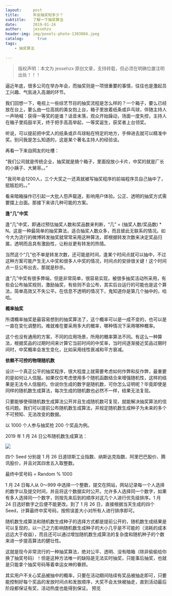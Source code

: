 ```yaml
---
layout:     post
title:      年会抽奖知多少？
subtitle:   了解一下抽奖算法
date:       2019-01-24            
author:     jessehzx                
header-img: img/pexels-photo-1303084.jpeg
catalog: 	  true
tags:
    - 抽奖算法
        
---
```


> 版权声明：本文为 jessehzx 原创文章，支持转载，但必须在明确位置注明出处！！！


逼近年底，很多公司在举办年会，而抽奖则是一项很重要的事情，往往也是激起员工兴趣、气氛进入高潮的环节。

我们回想一下，电视上一些综艺节目的抽奖流程是怎么样的？一个箱子，要么已经放在台上，要么由一位高挑的美女抱上台，箱子里放着纸条或乒乓球，伴随主持人一声呐喊：获得一等奖的是谁？话音未落，观众开始躁动，场面一度失控，主持人在箱子里捣鼓半天，终于把手高高举起，一等奖诞生，获奖者上台领奖。

听说，可以提前把中奖人的纸条或乒乓球粘在特定的地方，手伸进去就可以精准中奖。别问我是怎么知道的，这是某个著名主持人的经验谈。

再看一下来自网友的吐槽：

“我们公司就是传统企业，抽奖就是搞个箱子，里面投放小卡片，中奖的就是厂长的小姨子、大舅哥。。”

"我司年会1200人，三个大奖之一还真就被写抽奖程序的前端程序员自己抽中了，挺尴尬的。。”

看来暗箱操作已引起一大批人怨声载道，影响用户体验。公正、透明的抽奖方式需要摆上台面。那接下来讲几种可能的方案。

**逢“几”中奖**

逢“几”中奖，即通过预估抽奖人数和奖品数来判断，“几” = (抽奖人数/奖品数) * N。这是一种最简单的抽奖算法，适合抽奖人数众多，而且彼此无联系的情况。如今大为流行的微博转发抽奖就常常采用这种算法，即根据转发次数来决定奖品归属，透明而且具有激励性，让粉丝更有转发的热情。

当然这个“几”也不单是转发次数，还可能是时间，逢某个时间点就可以抽中，不过这种方案可能产生无人中奖和很多人中奖的情况，时间点的安排很关键！这个时间点一旦公布出去，那就是秒杀。

逢“几”中奖有很多弊端，但是非常简单，很容易实现，被很多抽奖活动所采用，有些会公布抽奖规则，激励抽奖，有些则不会公布，其实后台运行的可能也是这个算法，简单高效又不失公平。在信息不透明的情况下，鬼知道你是第几个抽中的，哈哈。

**概率抽奖**

所谓概率抽奖是最容易想到的抽奖算法了，这个概率可以是一成不变的，也可以是一直在变化调整的。难就难在要采用多大的概率，哪种情况下采用哪种概率。

这个也没有通用的方案，不同的应用场景，所用的概率算法不同。有这么一种算法，根据奖品的过期时间来计算它当前时间的中奖率，当时间逐渐接近奖品过期时间时，中奖概率会发生变化，比如采用线性衰减和平方衰减。

**依赖不可控的物理随机数**

设计一个真正公平的抽奖程序，很大程度上就需要考虑如何作弊和反作弊，最重要的是如何让人信服。如果仅仅考虑使用多个随机函数结合来增强随机性，这样的结果是无法令人信服的。你说你生成的数字是随机数，可你怎么证明呢？毕竟即使是同样的随机数生成算法，每次生成的随机数也必然不一样，结果无法复现。

只要能够使得随机数生成算法公开并且生成随机数可复现，就能解决抽奖算法的信任问题。我们可以提前公布随机数生成算法，并规定随机数生成种子为未来的多个不可预知、无法改变的数据。

以 1000 个人参与抽奖抢 200 个奖品为例。

2019 年 1 月 24 日公布随机数生成算法：

![](https://ws3.sinaimg.cn/large/006tNc79gy1fzikfedaalj30le02omxd.jpg)

四个 Seed 分别是 1 月 26 日道琼斯工业指数、纳斯达克指数、阿里巴巴股价、腾讯股价，并且对其四舍五入取整数。

最终中奖号码 = Random % 1000

1 月 24 日每人从 0～999 中选择一个整数，提交在网站，网站记录每一个人选择的数字以及提交时间，并且将这个数据实时公开。允许多人选择同一个数字，如果有多人选择同一个数字，则按先来后到的顺序对这几个人进行优先级排序。1 月 24 日选好数字之后便不能更改。到了 1 月 26 日，直接根据当天生成的四个 Seed，计算最终中奖号码，按照误差大小对所有人进行排序即可。

随机数生成算法和随机数生成种子的选择方式都是提前公开的，随机数生成结果是可以复现的，以一己之力影响随机数生成种子的大小几乎是不可能的（消耗的成本远远大于收益），而且还可以通过增加随机数生成算法的复杂度和随机种子的个数来进一步提高算法的健壮性。

这就是现今非常流行的一种抽奖算法，绝对公平、透明、没有暗箱（除非偷偷给你换了抽奖号码）！但是这种方法唯一的缺陷是无法实时抽奖，只能事后抽奖，也就是只能拿个抽奖号码等着幸运女神的眷顾。

其实用户不关心奖品被抽中的概率，只要在活动期间陆续有奖品被抽走即可，只要能控制好每个奖品的发放时间点和发放顺序，大奖不会太快被抽走，直到活动最后阶段都保证有奖，活动热度也能得到保证。
预览